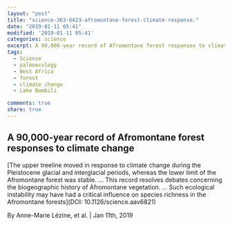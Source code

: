 ```yaml
---
layout: "post"
title: "science-363-6423-afromontane-forest-climate-response."
date: "2019-01-11 05:41"
modified: '2019-01-11 05:41'
categories: science
excerpt: A 90,000-year record of Afromontane forest responses to climate change
tags:
  - Science
  - paleoecology
  - West Africa
  - forest
  - climate change
  - Lake Bambili

comments: true
share: true
---
```


## A 90,000-year record of Afromontane forest responses to climate change

[The upper treeline moved in response to climate change during the Pleistocene glacial and interglacial periods, whereas the lower limit of the Afromontane forest was stable. ... This record resolves debates concerning the biogeographic history of Afromontane vegetation. ... Such ecological instability may have had a critical influence on species richness in the Afromontane forests](DOI: 10.1126/science.aav6821)

By Anne-Marie Lézine, et al. | Jan 11th, 2019
